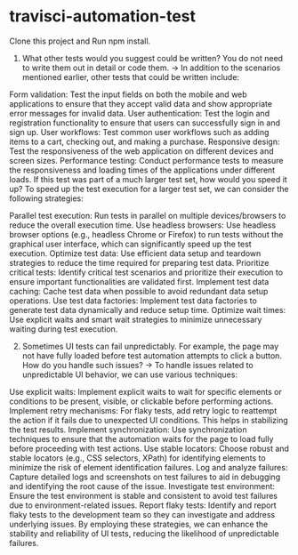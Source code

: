 # travisci-automation-test
Clone this project and Run npm install. 

1) What other tests would you suggest could be written? You do not need to write them out in detail or code them.
-> In addition to the scenarios mentioned earlier, other tests that could be written include:

Form validation: Test the input fields on both the mobile and web applications to ensure that they accept valid data and show appropriate error messages for invalid data.
User authentication: Test the login and registration functionality to ensure that users can successfully sign in and sign up.
User workflows: Test common user workflows such as adding items to a cart, checking out, and making a purchase.
Responsive design: Test the responsiveness of the web application on different devices and screen sizes.
Performance testing: Conduct performance tests to measure the responsiveness and loading times of the applications under different loads.
If this test was part of a much larger test set, how would you speed it up?
To speed up the test execution for a larger test set, we can consider the following strategies:

Parallel test execution: Run tests in parallel on multiple devices/browsers to reduce the overall execution time.
Use headless browsers: Use headless browser options (e.g., headless Chrome or Firefox) to run tests without the graphical user interface, which can significantly speed up the test execution.
Optimize test data: Use efficient data setup and teardown strategies to reduce the time required for preparing test data.
Prioritize critical tests: Identify critical test scenarios and prioritize their execution to ensure important functionalities are validated first.
Implement test data caching: Cache test data when possible to avoid redundant data setup operations.
Use test data factories: Implement test data factories to generate test data dynamically and reduce setup time.
Optimize wait times: Use explicit waits and smart wait strategies to minimize unnecessary waiting during test execution.

2) Sometimes UI tests can fail unpredictably. For example, the page may not have fully loaded before test automation attempts to click a button. How do you handle such issues?
-> To handle issues related to unpredictable UI behavior, we can use various techniques:

Use explicit waits: Implement explicit waits to wait for specific elements or conditions to be present, visible, or clickable before performing actions.
Implement retry mechanisms: For flaky tests, add retry logic to reattempt the action if it fails due to unexpected UI conditions. This helps in stabilizing the test results.
Implement synchronization: Use synchronization techniques to ensure that the automation waits for the page to load fully before proceeding with test actions.
Use stable locators: Choose robust and stable locators (e.g., CSS selectors, XPath) for identifying elements to minimize the risk of element identification failures.
Log and analyze failures: Capture detailed logs and screenshots on test failures to aid in debugging and identifying the root cause of the issue.
Investigate test environment: Ensure the test environment is stable and consistent to avoid test failures due to environment-related issues.
Report flaky tests: Identify and report flaky tests to the development team so they can investigate and address underlying issues.
By employing these strategies, we can enhance the stability and reliability of UI tests, reducing the likelihood of unpredictable failures.
